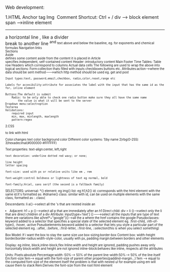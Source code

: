 Web development:

1.HTML
Anchor tag <a href=""></a>
Img <img src="" alt="">
Comment <!----> Shortcut: Ctrl + /
div --> block element
span -->inline element

<hr> a horizontal line , like a divider
<br> break to another line
<sup> and <sub> text above and below the baseline, eg. for exponents and chemical formulas
Navigation links <nav>
Sections <section>
Aside <aside> defines some content aside from the content it is placed in
Article <article></article> specifies independent, self-contained content
Header :introductory content
Main
Footer
Time
Tables:
    <tr> Table row
    <th> Headers which correspond to columns
    <td> Actual data cells
    The following are used to wrap the above into logical sections:
    <thead>
    <tbody>
    <tfoot>
Form:collection thats filled with inputs checkboxes buttons etc.
    Attributes:action-->where the data should be sent
                method--->which http method should be used eg. get and post

    Input types:text, password,email,checkbox, radio,color,reset,range etc

    Labels for accesibility:attribute for associates the label with the input that has the same id as the for, inline element

    Buttons:The default is submit
        Radio: to be only able to check one radio button make sure they all have the same name
            the value is what it will be sent to the server
    Dropdown menu:select>option
    Textarea
    Validations:
        required input
        min, max, minlength, maxlength
        pattern:regex

2.CSS

<link rel="stylesheet" href="styles.css"> to link with html

Color:changes text color
background color
Different color systems:
1)by name
2)rbg(0-255)
3)hexadecimal(#000000-#FFFFFF)

Text properties:
text-align:center, left,right

    text decoration: underline dotted red wavy; or none;

    line height
    letter spacing

    font-size: used with px or relative units like em , rem

    font-weight:control boldness or lightness of text eg normal, bold

    font-family:Ariel, sans serif (the second is a fallback family)

SELECTORS:
universal: \*{}
element: eg img{}
list: eg h1,h2{}
id: corresponds with the html element with the same id.It's formatted as: #idname{}
class: similar with id, can be used on multiple elements with the same class, formatted as : .class{

Descendants: li a{}-->select all the <a>'s that are nested inside an <li>
Adjacent: h1 + p {}-->select all p that are immediately after an h1
Direct child: div > li {}-->select only the li that are direct children of a div
Attribute: input[type='text'] {}--->select all the inputs that are type of text
there are variations like a[href*="google"]{}-->all the a where the href contains the google
Pseudoclasses: keyword added to a selector that specifies a special state of the selected element
eg. :first-child, :nth-of-type(), :hover, :active
Pseudoelements:keyword added to a selector that lets you style a particular part of the selected element eg. ::after, ::before, ::first-letter, ::first-line, ::selection(this is when you select something)

Box Model:
If i want the box to stay the same size use box-sizing:border-box
Content box: width-height
border/border-radius:width-style-color, usually with px,
padding
margin:between borders and other elements

Display:
eg inline, block,inline-block,flex
Inline:width and height are ignored, padding pushes away only horizontally
block:width and height are not ignored
inline-block:behaves like inline, respects all the attributes

Units:
Pixels:absolute
Percentage:width :50%--> 50% of the parent
line-width:50%--> 50% of the line itself
Em:font-size:1em--> equal with the font-size of parent
other properties(paddind-margin...):1em --> equal to the computed font-size of the element itself
the problem is that with nested ul for example using em will cause them to stack
Rem:Derives the font-size from the root html element
